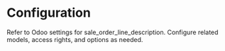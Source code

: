 # Configuration

Refer to Odoo settings for sale_order_line_description. Configure related models, access rights, and options as needed.

